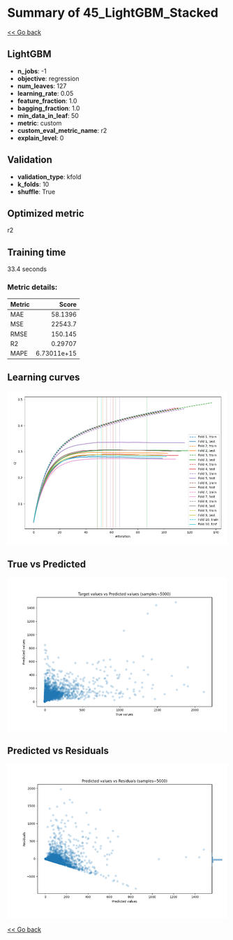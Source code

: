 # Summary of 45_LightGBM_Stacked

[<< Go back](../README.md)


## LightGBM
- **n_jobs**: -1
- **objective**: regression
- **num_leaves**: 127
- **learning_rate**: 0.05
- **feature_fraction**: 1.0
- **bagging_fraction**: 1.0
- **min_data_in_leaf**: 50
- **metric**: custom
- **custom_eval_metric_name**: r2
- **explain_level**: 0

## Validation
 - **validation_type**: kfold
 - **k_folds**: 10
 - **shuffle**: True

## Optimized metric
r2

## Training time

33.4 seconds

### Metric details:
| Metric   |           Score |
|:---------|----------------:|
| MAE      |    58.1396      |
| MSE      | 22543.7         |
| RMSE     |   150.145       |
| R2       |     0.29707     |
| MAPE     |     6.73011e+15 |



## Learning curves
![Learning curves](learning_curves.png)
## True vs Predicted

![True vs Predicted](true_vs_predicted.png)


## Predicted vs Residuals

![Predicted vs Residuals](predicted_vs_residuals.png)



[<< Go back](../README.md)
